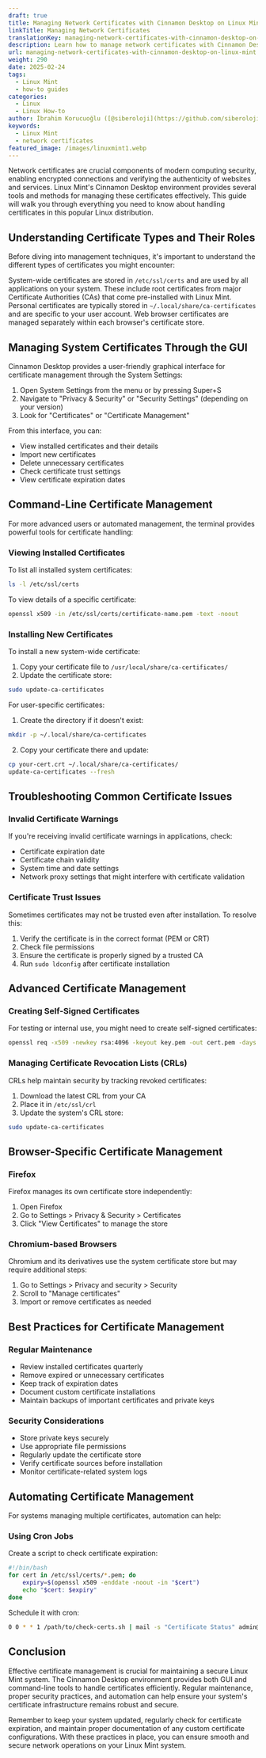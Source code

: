 ```yaml
---
draft: true
title: Managing Network Certificates with Cinnamon Desktop on Linux Mint
linkTitle: Managing Network Certificates
translationKey: managing-network-certificates-with-cinnamon-desktop-on-linux-mint
description: Learn how to manage network certificates with Cinnamon Desktop on Linux Mint. This comprehensive guide covers system-wide, personal, and browser certificates, along with GUI and command-line tools for effective certificate management.
url: managing-network-certificates-with-cinnamon-desktop-on-linux-mint
weight: 290
date: 2025-02-24
tags:
  - Linux Mint
  - how-to guides
categories:
  - Linux
  - Linux How-to
author: İbrahim Korucuoğlu ([@siberoloji](https://github.com/siberoloji))
keywords:
  - Linux Mint
  - network certificates
featured_image: /images/linuxmint1.webp
---
```

Network certificates are crucial components of modern computing security, enabling encrypted connections and verifying the authenticity of websites and services. Linux Mint's Cinnamon Desktop environment provides several tools and methods for managing these certificates effectively. This guide will walk you through everything you need to know about handling certificates in this popular Linux distribution.

## Understanding Certificate Types and Their Roles

Before diving into management techniques, it's important to understand the different types of certificates you might encounter:

System-wide certificates are stored in `/etc/ssl/certs` and are used by all applications on your system. These include root certificates from major Certificate Authorities (CAs) that come pre-installed with Linux Mint. Personal certificates are typically stored in `~/.local/share/ca-certificates` and are specific to your user account. Web browser certificates are managed separately within each browser's certificate store.

## Managing System Certificates Through the GUI

Cinnamon Desktop provides a user-friendly graphical interface for certificate management through the System Settings:

1. Open System Settings from the menu or by pressing Super+S
2. Navigate to "Privacy & Security" or "Security Settings" (depending on your version)
3. Look for "Certificates" or "Certificate Management"

From this interface, you can:

- View installed certificates and their details
- Import new certificates
- Delete unnecessary certificates
- Check certificate trust settings
- View certificate expiration dates

## Command-Line Certificate Management

For more advanced users or automated management, the terminal provides powerful tools for certificate handling:

### Viewing Installed Certificates

To list all installed system certificates:

```bash
ls -l /etc/ssl/certs
```

To view details of a specific certificate:

```bash
openssl x509 -in /etc/ssl/certs/certificate-name.pem -text -noout
```

### Installing New Certificates

To install a new system-wide certificate:

1. Copy your certificate file to `/usr/local/share/ca-certificates/`
2. Update the certificate store:

```bash
sudo update-ca-certificates
```

For user-specific certificates:

1. Create the directory if it doesn't exist:

```bash
mkdir -p ~/.local/share/ca-certificates
```

2. Copy your certificate there and update:

```bash
cp your-cert.crt ~/.local/share/ca-certificates/
update-ca-certificates --fresh
```

## Troubleshooting Common Certificate Issues

### Invalid Certificate Warnings

If you're receiving invalid certificate warnings in applications, check:

- Certificate expiration date
- Certificate chain validity
- System time and date settings
- Network proxy settings that might interfere with certificate validation

### Certificate Trust Issues

Sometimes certificates may not be trusted even after installation. To resolve this:

1. Verify the certificate is in the correct format (PEM or CRT)
2. Check file permissions
3. Ensure the certificate is properly signed by a trusted CA
4. Run `sudo ldconfig` after certificate installation

## Advanced Certificate Management

### Creating Self-Signed Certificates

For testing or internal use, you might need to create self-signed certificates:

```bash
openssl req -x509 -newkey rsa:4096 -keyout key.pem -out cert.pem -days 365 -nodes
```

### Managing Certificate Revocation Lists (CRLs)

CRLs help maintain security by tracking revoked certificates:

1. Download the latest CRL from your CA
2. Place it in `/etc/ssl/crl`
3. Update the system's CRL store:

```bash
sudo update-ca-certificates
```

## Browser-Specific Certificate Management

### Firefox

Firefox manages its own certificate store independently:

1. Open Firefox
2. Go to Settings > Privacy & Security > Certificates
3. Click "View Certificates" to manage the store

### Chromium-based Browsers

Chromium and its derivatives use the system certificate store but may require additional steps:

1. Go to Settings > Privacy and security > Security
2. Scroll to "Manage certificates"
3. Import or remove certificates as needed

## Best Practices for Certificate Management

### Regular Maintenance

- Review installed certificates quarterly
- Remove expired or unnecessary certificates
- Keep track of expiration dates
- Document custom certificate installations
- Maintain backups of important certificates and private keys

### Security Considerations

- Store private keys securely
- Use appropriate file permissions
- Regularly update the certificate store
- Verify certificate sources before installation
- Monitor certificate-related system logs

## Automating Certificate Management

For systems managing multiple certificates, automation can help:

### Using Cron Jobs

Create a script to check certificate expiration:

```bash
#!/bin/bash
for cert in /etc/ssl/certs/*.pem; do
    expiry=$(openssl x509 -enddate -noout -in "$cert")
    echo "$cert: $expiry"
done
```

Schedule it with cron:

```bash
0 0 * * 1 /path/to/check-certs.sh | mail -s "Certificate Status" admin@example.com
```

## Conclusion

Effective certificate management is crucial for maintaining a secure Linux Mint system. The Cinnamon Desktop environment provides both GUI and command-line tools to handle certificates efficiently. Regular maintenance, proper security practices, and automation can help ensure your system's certificate infrastructure remains robust and secure.

Remember to keep your system updated, regularly check for certificate expiration, and maintain proper documentation of any custom certificate configurations. With these practices in place, you can ensure smooth and secure network operations on your Linux Mint system.
